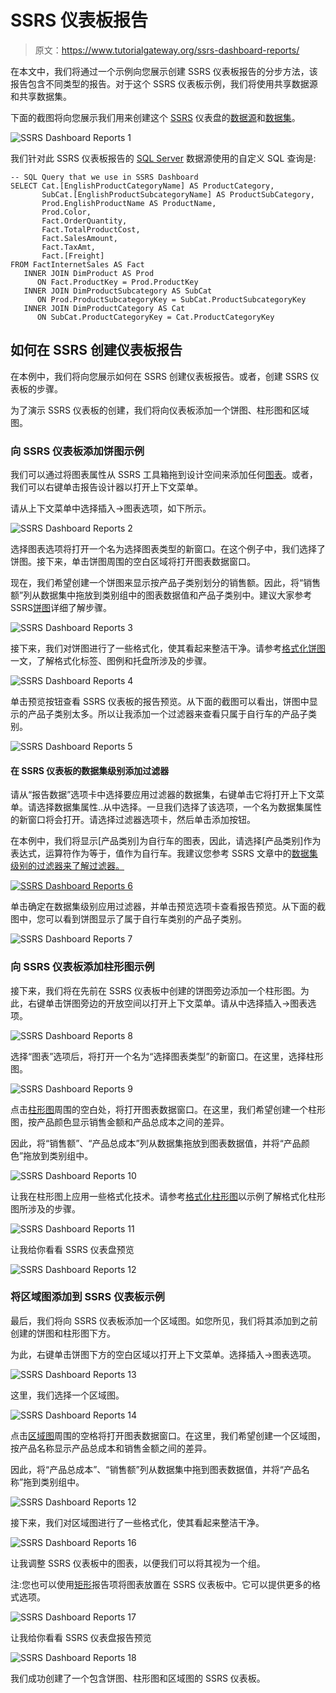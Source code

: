 # SSRS 仪表板报告

> 原文：<https://www.tutorialgateway.org/ssrs-dashboard-reports/>

在本文中，我们将通过一个示例向您展示创建 SSRS 仪表板报告的分步方法，该报告包含不同类型的报告。对于这个 SSRS 仪表板示例，我们将使用共享数据源和共享数据集。

下面的截图将向您展示我们用来创建这个 [SSRS](https://www.tutorialgateway.org/ssrs/) 仪表盘的[数据源](https://www.tutorialgateway.org/ssrs-shared-data-source/)和[数据集](https://www.tutorialgateway.org/shared-dataset-in-ssrs/)。

![SSRS Dashboard Reports 1](img/f742ecc4d4b2a127ec2534ecfd899f11.png)

我们针对此 SSRS 仪表板报告的 [SQL Server](https://www.tutorialgateway.org/sql/) 数据源使用的自定义 SQL 查询是:

```
-- SQL Query that we use in SSRS Dashboard
SELECT Cat.[EnglishProductCategoryName] AS ProductCategory, 
       SubCat.[EnglishProductSubcategoryName] AS ProductSubCategory, 
       Prod.EnglishProductName AS ProductName, 
       Prod.Color, 
       Fact.OrderQuantity, 
       Fact.TotalProductCost, 
       Fact.SalesAmount, 
       Fact.TaxAmt, 
       Fact.[Freight]
FROM FactInternetSales AS Fact
   INNER JOIN DimProduct AS Prod
      ON Fact.ProductKey = Prod.ProductKey
   INNER JOIN DimProductSubcategory AS SubCat
      ON Prod.ProductSubcategoryKey = SubCat.ProductSubcategoryKey 
   INNER JOIN DimProductCategory AS Cat 
      ON SubCat.ProductCategoryKey = Cat.ProductCategoryKey
```

## 如何在 SSRS 创建仪表板报告

在本例中，我们将向您展示如何在 SSRS 创建仪表板报告。或者，创建 SSRS 仪表板的步骤。

为了演示 SSRS 仪表板的创建，我们将向仪表板添加一个饼图、柱形图和区域图。

### 向 SSRS 仪表板添加饼图示例

我们可以通过将图表属性从 SSRS 工具箱拖到设计空间来添加任何[图表](https://www.tutorialgateway.org/charts-in-ssrs/)。或者，我们可以右键单击报告设计器以打开上下文菜单。

请从上下文菜单中选择插入->图表选项，如下所示。

![SSRS Dashboard Reports 2](img/242152e966b173f09161d63de061c988.png)

选择图表选项将打开一个名为选择图表类型的新窗口。在这个例子中，我们选择了饼图。接下来，单击饼图周围的空白区域将打开图表数据窗口。

现在，我们希望创建一个饼图来显示按产品子类别划分的销售额。因此，将“销售额”列从数据集中拖放到类别组中的图表数据值和产品子类别中。建议大家参考 SSRS[饼图](https://www.tutorialgateway.org/pie-chart-in-ssrs/)详细了解步骤。

![SSRS Dashboard Reports 3](img/13a56c0c274e3bfec6c706f73653e487.png)

接下来，我们对饼图进行了一些格式化，使其看起来整洁干净。请参考[格式化饼图](https://www.tutorialgateway.org/formatting-pie-chart-in-ssrs/)一文，了解格式化标签、图例和托盘所涉及的步骤。

![SSRS Dashboard Reports 4](img/ff8ef4604735444ca980679ea13cdeef.png)

单击预览按钮查看 SSRS 仪表板的报告预览。从下面的截图可以看出，饼图中显示的产品子类别太多。所以让我添加一个过滤器来查看只属于自行车的产品子类别。

![SSRS Dashboard Reports 5](img/f51def1e8408a90ffc72417902ee85c8.png)

#### 在 SSRS 仪表板的数据集级别添加过滤器

请从“报告数据”选项卡中选择要应用过滤器的数据集，右键单击它将打开上下文菜单。请选择数据集属性..从中选择。一旦我们选择了该选项，一个名为数据集属性的新窗口将会打开。请选择过滤器选项卡，然后单击添加按钮。

在本例中，我们将显示[产品类别]为自行车的图表，因此，请选择[产品类别]作为表达式，运算符作为等于，值作为自行车。我建议您参考 SSRS 文章中的[数据集级别的过滤器来了解过滤器。](https://www.tutorialgateway.org/filters-at-dataset-level-in-ssrs/)

[![SSRS Dashboard Reports 6](img/fc3a2e8b275c812566df12ae5184d592.png)](https://www.tutorialgateway.org/filters-at-dataset-level-in-ssrs/)

单击确定在数据集级别应用过滤器，并单击预览选项卡查看报告预览。从下面的截图中，您可以看到饼图显示了属于自行车类别的产品子类别。

![SSRS Dashboard Reports 7](img/88dcfed384733c41eb242a7e7d376f50.png)

### 向 SSRS 仪表板添加柱形图示例

接下来，我们将在先前在 SSRS 仪表板中创建的饼图旁边添加一个柱形图。为此，右键单击饼图旁边的开放空间以打开上下文菜单。请从中选择插入->图表选项。

![SSRS Dashboard Reports 8](img/d3a0de0d3c4389699e466aeb43e85fc6.png)

选择“图表”选项后，将打开一个名为“选择图表类型”的新窗口。在这里，选择柱形图。

![SSRS Dashboard Reports 9](img/be7f858fc6285c5344ad0c796bc83e04.png)

点击[柱形图](https://www.tutorialgateway.org/column-chart-in-ssrs/)周围的空白处，将打开图表数据窗口。在这里，我们希望创建一个柱形图，按产品颜色显示销售金额和产品总成本之间的差异。

因此，将“销售额”、“产品总成本”列从数据集拖放到图表数据值，并将“产品颜色”拖放到类别组中。

![SSRS Dashboard Reports 10](img/6556da3f71daeef6a42eda2814e4a55e.png)

让我在柱形图上应用一些格式化技术。请参考[格式化柱形图](https://www.tutorialgateway.org/formatting-column-chart-in-ssrs/)以示例了解格式化柱形图所涉及的步骤。

![SSRS Dashboard Reports 11](img/43b090af2e9b2fc5f0d5fce49345d195.png)

让我给你看看 SSRS 仪表盘预览

![SSRS Dashboard Reports 12](img/a46804f7751b01a1976431da0a4e0b4b.png)

### 将区域图添加到 SSRS 仪表板示例

最后，我们将向 SSRS 仪表板添加一个区域图。如您所见，我们将其添加到之前创建的饼图和柱形图下方。

为此，右键单击饼图下方的空白区域以打开上下文菜单。选择插入->图表选项。

![SSRS Dashboard Reports 13](img/5ab6a16cf37603f01c64a608a76cbc05.png)

这里，我们选择一个区域图。

![SSRS Dashboard Reports 14](img/6c5531dc3966f700ca318efd592f9f5f.png)

点击[区域图](https://www.tutorialgateway.org/area-chart-in-ssrs/)周围的空格将打开图表数据窗口。在这里，我们希望创建一个区域图，按产品名称显示产品总成本和销售金额之间的差异。

因此，将“产品总成本”、“销售额”列从数据集中拖到图表数据值，并将“产品名称”拖到类别组中。

![SSRS Dashboard Reports 12](img/01a91c9c1bd615478cd70965d66600dd.png)

接下来，我们对区域图进行了一些格式化，使其看起来整洁干净。

![SSRS Dashboard Reports 16](img/00d93afdf16f317baae27bac85f91ead.png)

让我调整 SSRS 仪表板中的图表，以便我们可以将其视为一个组。

注:您也可以使用[矩形](https://www.tutorialgateway.org/ssrs-report-items/)报告项将图表放置在 SSRS 仪表板中。它可以提供更多的格式选项。

![SSRS Dashboard Reports 17](img/dab844aa9069304b801bc1f910a36f87.png)

让我给你看看 SSRS 仪表盘报告预览

![SSRS Dashboard Reports 18](img/5e928a91acff2bac4d2dc3bcc7cdfc6e.png)

我们成功创建了一个包含饼图、柱形图和区域图的 SSRS 仪表板。